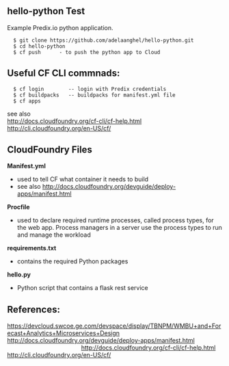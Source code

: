 ## hello-python Test
Example Predix.io python application.
```
  $ git clone https://github.com/adelaanghel/hello-python.git
  $ cd hello-python
  $ cf push      - to push the python app to Cloud
```

## Useful CF CLI commnads:
```
  $ cf login        -- login with Predix credentials
  $ cf buildpacks   -- buildpacks for manifest.yml file
  $ cf apps  
```
  see also                                                                                                                  
           http://docs.cloudfoundry.org/cf-cli/cf-help.html                                                                
           http://cli.cloudfoundry.org/en-US/cf/

## CloudFoundry Files
**Manifest.yml**
- used to tell CF what container it needs to build                                                                           
- see also http://docs.cloudfoundry.org/devguide/deploy-apps/manifest.html

**Procfile**
- used to declare required runtime processes, called process types, for the web app. Process managers in a server use the process types to run and manage the workload

**requirements.txt**
- contains the required Python packages

**hello.py**
- Python script that contains a flask rest service


## References:
https://devcloud.swcoe.ge.com/devspace/display/TBNPM/WMBU+and+Forecast+Analytics+Microservices+Design                     
http://docs.cloudfoundry.org/devguide/deploy-apps/manifest.html                                                             
http://docs.cloudfoundry.org/cf-cli/cf-help.html                                                                            
http://cli.cloudfoundry.org/en-US/cf/
